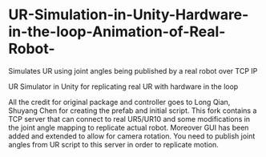 # UR-Simulation-in-Unity-Hardware-in-the-loop-Animation-of-Real-Robot-
Simulates UR using joint angles being published by a real robot over TCP IP 

UR Simulator in Unity for replicating real UR with hardware in the loop

All the credit for original package and controller goes to Long Qian, Shuyang Chen for creating the prefab and initial script. 
This fork contains a TCP server that can connect to real UR5/UR10 and some modifications in the joint angle mapping to replicate actual robot. Moreover GUI has been added and extended to allow for camera rotation.
You need to publish joint angles from UR script to this server in order to replicate motion.
